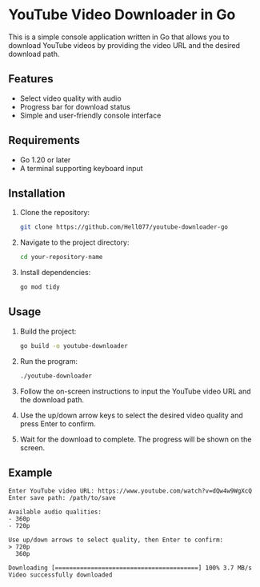 # YouTube Video Downloader in Go

This is a simple console application written in Go that allows you to download YouTube videos by providing the video URL and the desired download path.

## Features

- Select video quality with audio
- Progress bar for download status
- Simple and user-friendly console interface

## Requirements

- Go 1.20 or later
- A terminal supporting keyboard input

## Installation

1. Clone the repository:

    ```sh
    git clone https://github.com/Hell077/youtube-downloader-go
    ```

2. Navigate to the project directory:

    ```sh
    cd your-repository-name
    ```

3. Install dependencies:

    ```sh
    go mod tidy
    ```

## Usage

1. Build the project:

    ```sh
    go build -o youtube-downloader
    ```

2. Run the program:

    ```sh
    ./youtube-downloader
    ```

3. Follow the on-screen instructions to input the YouTube video URL and the download path.

4. Use the up/down arrow keys to select the desired video quality and press Enter to confirm.

5. Wait for the download to complete. The progress will be shown on the screen.

## Example

```plaintext
Enter YouTube video URL: https://www.youtube.com/watch?v=dQw4w9WgXcQ
Enter save path: /path/to/save

Available audio qualities:
- 360p
- 720p

Use up/down arrows to select quality, then Enter to confirm:
> 720p
  360p

Downloading [========================================] 100% 3.7 MB/s
Video successfully downloaded
